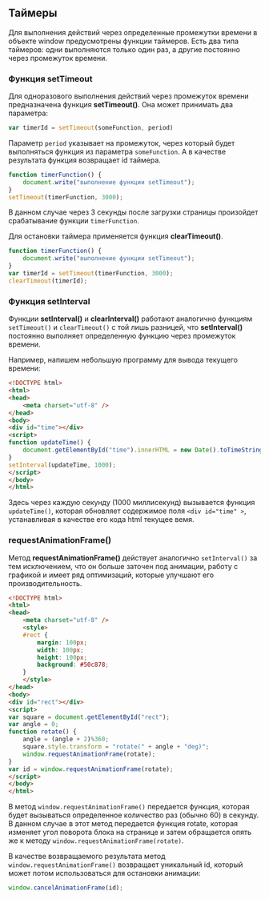 ## Таймеры

Для выполнения действий через определенные промежутки времени в объекте window предусмотрены функции таймеров. Есть два типа таймеров: 
одни выполняются только один раз, а другие постоянно через промежуток времени.

### Функция setTimeout

Для одноразового выполнения действий через промежуток времени предназначена функция **setTimeout()**. Она может принимать два параметра:

```js
var timerId = setTimeout(someFunction, period)
```

Параметр `period` указывает на промежуток, через который будет выполняться функция из параметра `someFunction`. А в качестве результата функция возвращает id таймера.

```js
function timerFunction() {
	document.write("выполнение функции setTimeout");
}
setTimeout(timerFunction, 3000);
```

В данном случае через 3 секунды после загрузки страницы произойдет срабатывание функции `timerFunction`.

Для остановки таймера применяется функция **clearTimeout()**.

```js
function timerFunction() {
	document.write("выполнение функции setTimeout");
}
var timerId = setTimeout(timerFunction, 3000);
clearTimeout(timerId);
```

### Функция setInterval

Функции **setInterval()** и **clearInterval()** работают аналогично функциям 
`setTimeout()` и `clearTimeout()` с той лишь разницей, что **setInterval()** постоянно выполняет 
определенную функцию через промежуток времени.

Например, напишем небольшую программу для вывода текущего времени:

```html
<!DOCTYPE html>
<html>
<head>
	<meta charset="utf-8" />
</head>
<body>
<div id="time"></div>
<script>
function updateTime() {
	document.getElementById("time").innerHTML = new Date().toTimeString();
}
setInterval(updateTime, 1000);
</script>
</body>
</html>
```

Здесь через каждую секунду (1000 миллисекунд) вызывается функция `updateTime()`, которая обновляет содержимое поля 
`<div id="time" >`, устанавливая в качестве его кода html текущее вемя.

### requestAnimationFrame()

Метод **requestAnimationFrame()** действует аналогично `setInterval()` за тем исключением, 
что он больше заточен под анимации, работу с графикой и имеет ряд оптимизаций, которые улучшают его производительность.

```html
<!DOCTYPE html>
<html>
<head>
	<meta charset="utf-8" />
	<style>
	#rect {
		margin: 100px;
		width: 100px;
		height: 100px;
		background: #50c878;
	}
	</style>
</head>
<body>
<div id="rect"></div>
<script>
var square = document.getElementById("rect");
var angle = 0;
function rotate() {
	angle = (angle + 2)%360;
	square.style.transform = "rotate(" + angle + "deg)";
	window.requestAnimationFrame(rotate);
}
var id = window.requestAnimationFrame(rotate);
</script>
</body>
</html>
```

В метод `window.requestAnimationFrame()` передается функция, которая будет вызываться определенное количество раз (обычно 60) в секунду. 
В данном случае в этот метод передается функция rotate, которая изменяет угол поворота блока на странице и затем обращается опять же к методу 
`window.requestAnimationFrame(rotate)`.

В качестве возвращаемого результата метод `window.requestAnimationFrame()` возвращает уникальный id, который может потом использоваться для 
остановки анимации:

```js
window.cancelAnimationFrame(id);
```

